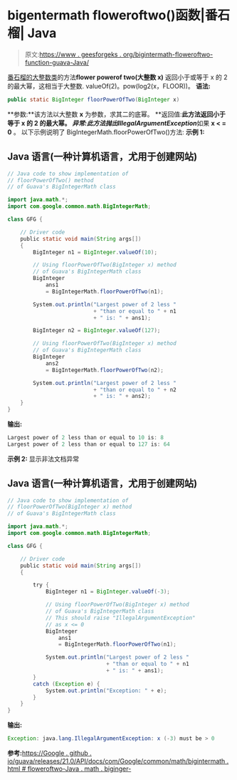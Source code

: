 # bigentermath floweroftwo()函数|番石榴| Java

> 原文:[https://www . geesforgeks . org/bigintermath-floweroftwo-function-guava-Java/](https://www.geeksforgeeks.org/bigintegermath-floorpoweroftwo-function-guava-java/)

[番石榴的大整数类](https://www.geeksforgeeks.org/bigintegermath-class-guava-java/)的方法**flower powerof two(大整数 x)** 返回小于或等于 x 的 2 的最大幂，这相当于大整数. valueOf(2)。pow(log2(x，FLOOR))。
**语法:**

```java
public static BigInteger floorPowerOfTwo(BigInteger x)
```

**参数:**该方法以大整数 **x** 为参数，求其二的底幂。
**返回值:**此方法返回小于等于 x 的 2 的最大幂。
**异常:**此方法抛出***IllegalArgumentException***如果 **x < = 0** 。
以下示例说明了 BigIntegerMath.floorPowerOfTwo()方法:
**示例 1:**

## Java 语言(一种计算机语言，尤用于创建网站)

```java
// Java code to show implementation of
// floorPowerOfTwo() method
// of Guava's BigIntegerMath class

import java.math.*;
import com.google.common.math.BigIntegerMath;

class GFG {

    // Driver code
    public static void main(String args[])
    {
        BigInteger n1 = BigInteger.valueOf(10);

        // Using floorPowerOfTwo(BigInteger x) method
        // of Guava's BigIntegerMath class
        BigInteger
            ans1
            = BigIntegerMath.floorPowerOfTwo(n1);

        System.out.println("Largest power of 2 less "
                           + "than or equal to " + n1
                           + " is: " + ans1);

        BigInteger n2 = BigInteger.valueOf(127);

        // Using floorPowerOfTwo(BigInteger x) method
        // of Guava's BigIntegerMath class
        BigInteger
            ans2
            = BigIntegerMath.floorPowerOfTwo(n2);

        System.out.println("Largest power of 2 less "
                           + "than or equal to " + n2
                           + " is: " + ans2);
    }
}
```

**输出:**

```java
Largest power of 2 less than or equal to 10 is: 8
Largest power of 2 less than or equal to 127 is: 64
```

**示例 2:** 显示非法文档异常

## Java 语言(一种计算机语言，尤用于创建网站)

```java
// Java code to show implementation of
// floorPowerOfTwo(BigInteger x) method
// of Guava's BigIntegerMath class

import java.math.*;
import com.google.common.math.BigIntegerMath;

class GFG {

    // Driver code
    public static void main(String args[])
    {

        try {
            BigInteger n1 = BigInteger.valueOf(-3);

            // Using floorPowerOfTwo(BigInteger x) method
            // of Guava's BigIntegerMath class
            // This should raise "IllegalArgumentException"
            // as x <= 0
            BigInteger
                ans1
                = BigIntegerMath.floorPowerOfTwo(n1);

            System.out.println("Largest power of 2 less "
                               + "than or equal to " + n1
                               + " is: " + ans1);
        }
        catch (Exception e) {
            System.out.println("Exception: " + e);
        }
    }
}
```

**输出:**

```java
Exception: java.lang.IllegalArgumentException: x (-3) must be > 0
```

**参考:**[https://Google . github . io/guava/releases/21.0/API/docs/com/Google/common/math/bigintermath . html # floweroftwo-Java . math . biginger-](https://google.github.io/guava/releases/21.0/api/docs/com/google/common/math/BigIntegerMath.html#floorPowerOfTwo-java.math.BigInteger-)